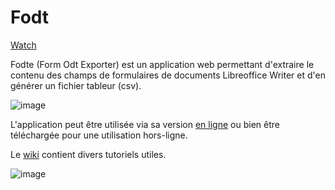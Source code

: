 # Fodt
 
<!-- Place this tag where you want the button to render. -->
<a class="github-button" href="https://github.com/Version/igne/subscription" data-icon="octicon-eye" data-size="large" aria-label="Watch Version/igne on GitHub">Watch</a>

Fodte (Form Odt Exporter) est un application web permettant d'extraire le contenu des champs de formulaires de documents Libreoffice Writer et d'en générer un fichier tableur (csv).

![image](https://user-images.githubusercontent.com/53106394/111834455-eb3ce880-88f3-11eb-8f05-02942e8ba1ef.png)

L'application peut être utilisée via sa version [en ligne](https://degrangem.github.io/Fodte/) ou bien être téléchargée pour une utilisation hors-ligne.

Le [wiki](https://github.com/DegrangeM/Fodte/wiki) contient divers tutoriels utiles.

![image](https://user-images.githubusercontent.com/53106394/111541787-34186400-8771-11eb-91f6-848f938d700b.png)
